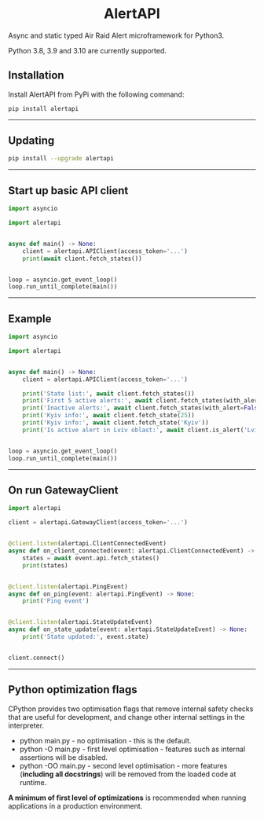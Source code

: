 <h1 align="center">AlertAPI</h1>
<p>
Async and static typed Air Raid Alert microframework for Python3.

Python 3.8, 3.9 and 3.10 are currently supported.
</p>

## Installation
Install AlertAPI from PyPi with the following command:

```bash
pip install alertapi
```

----

## Updating

```bash
pip install --upgrade alertapi
```

----

## Start up basic API client

```py
import asyncio

import alertapi


async def main() -> None:
    client = alertapi.APIClient(access_token='...')
    print(await client.fetch_states())


loop = asyncio.get_event_loop()
loop.run_until_complete(main())
```

----

## Example

```py
import asyncio

import alertapi


async def main() -> None:
    client = alertapi.APIClient(access_token='...')

    print('State list:', await client.fetch_states())
    print('First 5 active alerts:', await client.fetch_states(with_alert=True, limit=5))
    print('Inactive alerts:', await client.fetch_states(with_alert=False))
    print('Kyiv info:', await client.fetch_state(25))
    print('Kyiv info:', await client.fetch_state('Kyiv'))
    print('Is active alert in Lviv oblast:', await client.is_alert('Lviv oblast'))


loop = asyncio.get_event_loop()
loop.run_until_complete(main())
```

----

## On run GatewayClient 

```py
import alertapi

client = alertapi.GatewayClient(access_token='...')


@client.listen(alertapi.ClientConnectedEvent)
async def on_client_connected(event: alertapi.ClientConnectedEvent) -> None:
    states = await event.api.fetch_states()
    print(states)


@client.listen(alertapi.PingEvent)
async def on_ping(event: alertapi.PingEvent) -> None:
    print('Ping event')


@client.listen(alertapi.StateUpdateEvent)
async def on_state_update(event: alertapi.StateUpdateEvent) -> None:
    print('State updated:', event.state)


client.connect()
```

----

## Python optimization flags
CPython provides two optimisation flags that remove internal safety checks that are useful for development, and change other internal settings in the interpreter.

- python main.py - no optimisation - this is the default.
- python -O main.py - first level optimisation - features such as internal
    assertions will be disabled.
- python -OO main.py - second level optimisation - more features (**including
    all docstrings**) will be removed from the loaded code at runtime.

**A minimum of first level of optimizations** is recommended when running applications in a production environment.